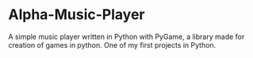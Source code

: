 # Alpha-Music-Player
A simple music player written in Python with PyGame, a library made for creation of games in python. One of my first projects in Python. 
